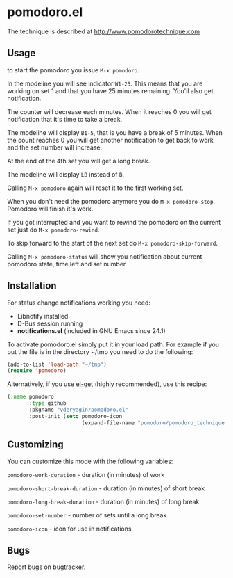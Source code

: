 # pomodoro.el #

The technique is described at http://www.pomodorotechnique.com

## Usage ##

to start the pomodoro you issue `M-x pomodoro`.

In the modeline you will see indicator `W1-25`. This means that you are
working on set 1 and that you have 25 minutes remaining. You'll also get
notification.

The counter will decrease each minutes. When it reaches 0 you will get
notification that it's time to take a break.

The modeline will display `B1-5`, that is you have a break of 5 minutes. When
the count reaches 0 you will get another notification to get back to work and
the set number will increase.

At the end of the 4th set you will get a long break.

The modeline will display `LB` instead of `B`.

Calling `M-x pomodoro` again will reset it to the first working set.

When you don't need the pomodoro anymore you do `M-x pomodoro-stop`. Pomodoro
will finish it's work.

If you got interrupted and you want to rewind the pomodoro on the current set
just do `M-x pomodoro-rewind`.

To skip forward to the start of the next set do `M-x pomodoro-skip-forward`.

Calling `M-x pomodoro-status` will show you notification about current
pomodoro state, time left and set number.

## Installation ##

For status change notifications working you need:

* Libnotify installed
* D-Bus session running
* **notifications.el** (included in GNU Emacs since 24.1)

To activate pomodoro.el simply put it in your load path. For example if you
put the file is in the directory ~/tmp you need to do the following:

``` lisp
(add-to-list 'load-path "~/tmp")
(require 'pomodoro)
```

Alternatively, if you use [el-get](https://github.com/dimitri/el-get) (highly
recommended), use this recipe:

``` lisp
(:name pomodoro
       :type github
       :pkgname "vderyagin/pomodoro.el"
       :post-init (setq pomodoro-icon
                        (expand-file-name "pomodoro/pomodoro_technique.png" el-get-dir)))
```

## Customizing ##

You can customize this mode with the following variables:

`pomodoro-work-duration` - duration (in minutes) of work

`pomodoro-short-break-duration` - duration (in minutes) of short break

`pomodoro-long-break-duration` - duration (in minutes) of long break

`pomodoro-set-number` - number of sets until a long break

`pomodoro-icon` - icon for use in notifications

## Bugs ##

Report bugs on [bugtracker](https://github.com/vderyagin/pomodoro.el/issues).
